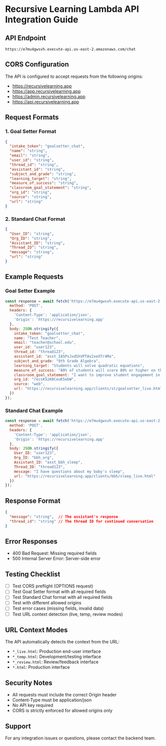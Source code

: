 # Recursive Learning Lambda API Integration Guide

## API Endpoint
```
https://e7mu4gwsvh.execute-api.us-east-2.amazonaws.com/chat
```

## CORS Configuration
The API is configured to accept requests from the following origins:
- https://recursivelearning.app
- https://app.recursivelearning.app
- https://admin.recursivelearning.app
- https://api.recursivelearning.app

## Request Formats

### 1. Goal Setter Format
```json
{
  "intake_token": "goalsetter_chat",
  "name": "string",
  "email": "string",
  "user_id": "string",
  "thread_id": "string",
  "assistant_id": "string",
  "subject_and_grade": "string",
  "learning_target": "string",
  "measure_of_success": "string",
  "classroom_goal_statement": "string",
  "org_id": "string",
  "source": "string",
  "url": "string"
}
```

### 2. Standard Chat Format
```json
{
  "User_ID": "string",
  "Org_ID": "string",
  "Assistant_ID": "string",
  "Thread_ID": "string",
  "message": "string",
  "url": "string"
}
```

## Example Requests

### Goal Setter Example
```javascript
const response = await fetch('https://e7mu4gwsvh.execute-api.us-east-2.amazonaws.com/chat', {
  method: 'POST',
  headers: {
    'Content-Type': 'application/json',
    'Origin': 'https://recursivelearning.app'
  },
  body: JSON.stringify({
    intake_token: "goalsetter_chat",
    name: "Test Teacher",
    email: "teacher@school.edu",
    user_id: "user123",
    thread_id: "thread123",
    assistant_id: "asst_IA5PsJxdShVPTAv2xeXTr4Ma",
    subject_and_grade: "9th Grade Algebra",
    learning_target: "Students will solve quadratic equations",
    measure_of_success: "80% of students will score 80% or higher on the unit test",
    classroom_goal_statement: "I want to improve student engagement in algebra",
    org_id: "recsK5zK0CouK5ebW",
    source: "web",
    url: "https://recursivelearning.app/clients/st/goalsetter_live.html"
  })
});
```

### Standard Chat Example
```javascript
const response = await fetch('https://e7mu4gwsvh.execute-api.us-east-2.amazonaws.com/chat', {
  method: 'POST',
  headers: {
    'Content-Type': 'application/json',
    'Origin': 'https://recursivelearning.app'
  },
  body: JSON.stringify({
    User_ID: "user123",
    Org_ID: "bbh_org",
    Assistant_ID: "asst_bbh_sleep",
    Thread_ID: "thread123",
    message: "I have questions about my baby's sleep",
    url: "https://recursivelearning.app/clients/bbh/sleep_live.html"
  })
});
```

## Response Format
```json
{
  "message": "string",  // The assistant's response
  "thread_id": "string" // The thread ID for continued conversation
}
```

## Error Responses
- 400 Bad Request: Missing required fields
- 500 Internal Server Error: Server-side error

## Testing Checklist
- [ ] Test CORS preflight (OPTIONS request)
- [ ] Test Goal Setter format with all required fields
- [ ] Test Standard Chat format with all required fields
- [ ] Test with different allowed origins
- [ ] Test error cases (missing fields, invalid data)
- [ ] Test URL context detection (live, temp, review modes)

## URL Context Modes
The API automatically detects the context from the URL:
- `*_live.html`: Production end-user interface
- `*_temp.html`: Development/testing interface
- `*_review.html`: Review/feedback interface
- `*.html`: Production interface

## Security Notes
- All requests must include the correct Origin header
- Content-Type must be application/json
- No API key required
- CORS is strictly enforced for allowed origins only

## Support
For any integration issues or questions, please contact the backend team. 
